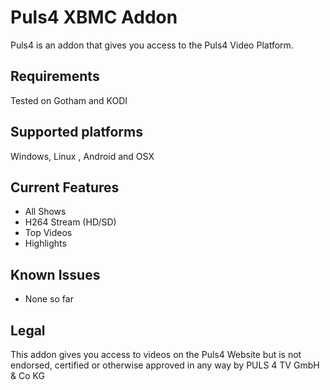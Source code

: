Puls4 XBMC Addon
=======
Puls4 is an addon that gives you access to the Puls4 Video Platform.


Requirements
------------
Tested on Gotham and KODI


Supported platforms
-------------------
Windows, Linux , Android and OSX


Current Features
----------------
* All Shows
* H264 Stream (HD/SD)
* Top Videos
* Highlights


Known Issues
------------
* None so far


Legal
-----
This addon gives you access to videos on the Puls4 Website but is not endorsed, certified or otherwise approved in any way by PULS 4 TV GmbH & Co KG
